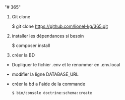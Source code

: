 "# 365" 

1. Git clone

   $ git clone https://github.com/lionel-kg/365.git

2. installer les dépendances si besoin
   
	$ composer install
     
3. créer la BD

  - Dupliquer le fichier .env et le renommer en .env.local
  
  - modifier la ligne DATABASE_URL
  
  - créer la bd a l'aide de la commande
      
		$ bin/console doctrine:schema:create




